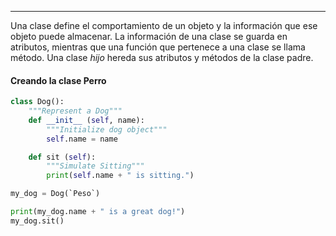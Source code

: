 ----
Una clase define el comportamiento de un objeto y la información que ese objeto puede almacenar. La información de una clase se guarda en atributos, mientras que una función que pertenece a una clase se llama método. 
Una clase _hijo_ hereda sus atributos y métodos de la clase padre.

#### Creando la clase **Perro**

```python 
class Dog():
	"""Represent a Dog"""
	def __init__ (self, name):
		"""Initialize dog object"""
		self.name = name

	def sit (self):
		"""Simulate Sitting"""
		print(self.name + " is sitting.")

my_dog = Dog(`Peso`)

print(my_dog.name + " is a great dog!")
my_dog.sit()
```

